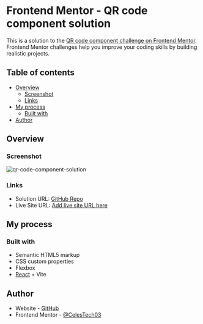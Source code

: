 # Frontend Mentor - QR code component solution

This is a solution to the [QR code component challenge on Frontend Mentor](https://www.frontendmentor.io/challenges/qr-code-component-iux_sIO_H). Frontend Mentor challenges help you improve your coding skills by building realistic projects.

## Table of contents

- [Overview](#overview)
  - [Screenshot](#screenshot)
  - [Links](#links)
- [My process](#my-process)
  - [Built with](#built-with)
- [Author](#author)

## Overview

### Screenshot
![qr-code-component-solution](https://github.com/CelesTech03/Frontend-Mentor-Challenges-Newbie/assets/57969388/c203c5a0-39b2-46c8-9b93-989093ef6cdf)

### Links

- Solution URL: [GitHub Repo](https://github.com/CelesTech03/Frontend-Mentor-Challenges-Newbie/tree/main/qr-code-component/qr-code-component)
- Live Site URL: [Add live site URL here](https://your-live-site-url.com)

## My process

### Built with

- Semantic HTML5 markup
- CSS custom properties
- Flexbox
- [React](https://reactjs.org/) + Vite

## Author

- Website - [GitHub](https://github.com/CelesTech03)
- Frontend Mentor - [@CelesTech03](https://www.frontendmentor.io/profile/CelesTech03)

